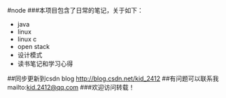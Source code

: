#node
###本项目包含了日常的笔记，关于如下：
 - java
 - linux
 - linux c
 - open stack
 - 设计模式
 - 读书笔记和学习心得
 
##同步更新到csdn blog http://blog.csdn.net/kid_2412
##有问题可以联系我 mailto:kid.2412@qq.com
###欢迎访问转载！

